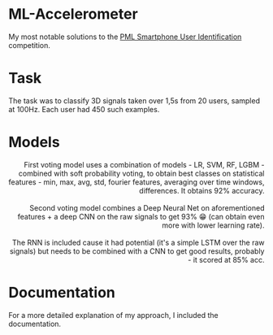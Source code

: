 # ML-Accelerometer
My most notable solutions to the [PML Smartphone User Identification](https://www.kaggle.com/competitions/pml-2022-smart) competition.
# Task
The task was to classify 3D signals taken over 1,5s from 20 users, sampled at 100Hz. Each user had 450 such examples.
# Models
<div style="text-align: right"> First voting model uses a combination of models - LR, SVM, RF, LGBM - combined with soft probability voting, to obtain best classes on statistical features - min, max, avg, std, fourier features, averaging over time windows, differences.
It obtains 92% accuracy.</div> <br/>
<div style="text-align: right">Second voting model combines a Deep Neural Net on aforementioned features + a deep CNN on the raw signals to get 93% 😁 (can obtain even more with lower learning rate).</div> <br/>
<div style="text-align: right">The RNN is included cause it had potential (it's a simple LSTM over the raw signals) but needs to be combined with a CNN to get good results, probably - it scored at 85% acc.</div>

# Documentation
For a more detailed explanation of my approach, I included the documentation.
